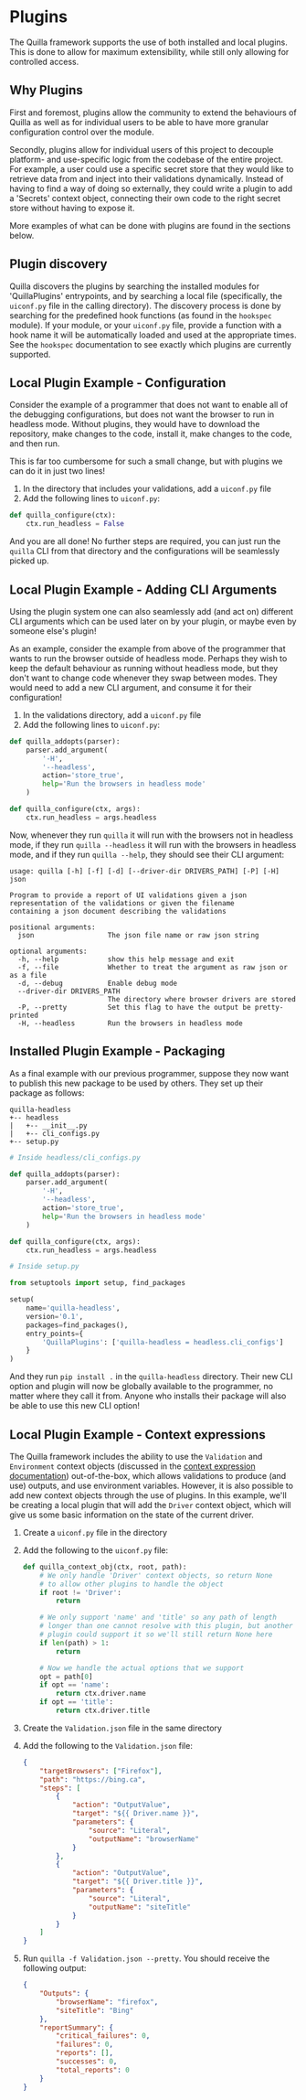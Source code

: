 # Plugins

The Quilla framework supports the use of both installed and local plugins. This is done to allow for
maximum extensibility, while still only allowing for controlled access.

## Why Plugins

First and foremost, plugins allow the community to extend the behaviours of Quilla as well as for
individual users to be able to have more granular configuration control over the module.

Secondly, plugins allow for individual users of this project to decouple platform- and use-specific logic
from the codebase of the entire project. For example, a user could use a specific secret store that
they would like to retrieve data from and inject into their validations dynamically. Instead of having
to find a way of doing so externally, they could write a plugin to add a 'Secrets' context object, connecting
their own code to the right secret store without having to expose it.

More examples of what can be done with plugins are found in the sections below.

## Plugin discovery

Quilla discovers the plugins by searching the installed modules for 'QuillaPlugins' entrypoints,
and by searching a local file (specifically, the `uiconf.py` file in the calling directory). The discovery
process is done by searching for the predefined hook functions (as found in the `hookspec` module). If
your module, or your `uiconf.py` file, provide a function with a hook name it will be automatically loaded
and used at the appropriate times. See the `hookspec` documentation to see exactly which plugins are currently
supported.

## Local Plugin Example - Configuration

Consider the example of a programmer that does not want to enable all of the debugging configurations, but does not
want the browser to run in headless mode. Without plugins, they would have to download the repository, make
changes to the code, install it, make changes to the code, and then run.

This is far too cumbersome for such a small change, but with plugins we can do it in just two lines!

1. In the directory that includes your validations, add a `uiconf.py` file
2. Add the following lines to `uiconf.py`:

```python
def quilla_configure(ctx):
    ctx.run_headless = False
```

And you are all done! No further steps are required, you can just run the `quilla` CLI from that directory
and the configurations will be seamlessly picked up.

## Local Plugin Example - Adding CLI Arguments

Using the plugin system one can also seamlessly add (and act on) different CLI arguments which can be used later
on by your plugin, or maybe even by someone else's plugin!

As an example, consider the example from above of the programmer that wants to run the browser outside of headless
mode. Perhaps they wish to keep the default behaviour as running without headless mode, but they don't want to change
code whenever they swap between modes. They would need to add a new CLI argument, and consume it for their configuration!

1. In the validations directory, add a `uiconf.py` file
2. Add the following lines to `uiconf.py`:

```python
def quilla_addopts(parser):
    parser.add_argument(
        '-H',
        '--headless',
        action='store_true',
        help='Run the browsers in headless mode'
    )

def quilla_configure(ctx, args):
    ctx.run_headless = args.headless
```

Now, whenever they run `quilla` it will run with the browsers not in headless mode,
if they run `quilla --headless` it will run with the browsers in headless mode, and if they run
`quilla --help`, they should see their CLI argument:

```text
usage: quilla [-h] [-f] [-d] [--driver-dir DRIVERS_PATH] [-P] [-H] json

Program to provide a report of UI validations given a json representation of the validations or given the filename
containing a json document describing the validations

positional arguments:
  json                  The json file name or raw json string

optional arguments:
  -h, --help            show this help message and exit
  -f, --file            Whether to treat the argument as raw json or as a file
  -d, --debug           Enable debug mode
  --driver-dir DRIVERS_PATH
                        The directory where browser drivers are stored
  -P, --pretty          Set this flag to have the output be pretty-printed
  -H, --headless        Run the browsers in headless mode
```

## Installed Plugin Example - Packaging

As a final example with our previous programmer, suppose they now want to publish this new package
to be used by others. They set up their package as follows:

```text
quilla-headless
+-- headless
|   +-- __init__.py
|   +-- cli_configs.py
+-- setup.py
```

```python
# Inside headless/cli_configs.py

def quilla_addopts(parser):
    parser.add_argument(
        '-H',
        '--headless',
        action='store_true',
        help='Run the browsers in headless mode'
    )

def quilla_configure(ctx, args):
    ctx.run_headless = args.headless
```

```python
# Inside setup.py

from setuptools import setup, find_packages

setup(
    name='quilla-headless',
    version='0.1',
    packages=find_packages(),
    entry_points={
        'QuillaPlugins': ['quilla-headless = headless.cli_configs']
    }
)
```

And they run `pip install .` in the `quilla-headless` directory. Their new CLI option and plugin will
now be globally available to the programmer, no matter where they call it from. Anyone who installs their package
will also be able to use this new CLI option!

## Local Plugin Example - Context expressions

The Quilla framework includes the ability to use the `Validation` and `Environment` context objects
(discussed in the [context expression documentation](context_expressions.md)) out-of-the-box, which allows
validations to produce (and use) outputs, and use environment variables. However, it is also possible to add new context
objects through the use of plugins. In this example, we'll be creating a local plugin that will add the `Driver` context
object, which will give us some basic information on the state of the current driver.

1. Create a `uiconf.py` file in the directory
2. Add the following to the `uiconf.py` file:

    ```python
    def quilla_context_obj(ctx, root, path):
        # We only handle 'Driver' context objects, so return None
        # to allow other plugins to handle the object
        if root != 'Driver':
            return

        # We only support 'name' and 'title' so any path of length
        # longer than one cannot resolve with this plugin, but another
        # plugin could support it so we'll still return None here
        if len(path) > 1:
            return

        # Now we handle the actual options that we support
        opt = path[0]
        if opt == 'name':
            return ctx.driver.name
        if opt == 'title':
            return ctx.driver.title
    ```

3. Create the `Validation.json` file in the same directory
4. Add the following to the `Validation.json` file:

    ```json
    {
        "targetBrowsers": ["Firefox"],
        "path": "https://bing.ca",
        "steps": [
            {
                "action": "OutputValue",
                "target": "${{ Driver.name }}",
                "parameters": {
                    "source": "Literal",
                    "outputName": "browserName"
                }
            },
            {
                "action": "OutputValue",
                "target": "${{ Driver.title }}",
                "parameters": {
                    "source": "Literal",
                    "outputName": "siteTitle"
                }
            }
        ]
    }
    ```

5. Run `quilla -f Validation.json --pretty`. You should receive the following output:

    ```json
    {
        "Outputs": {
            "browserName": "firefox",
            "siteTitle": "Bing"
        },
        "reportSummary": {
            "critical_failures": 0,
            "failures": 0,
            "reports": [],
            "successes": 0,
            "total_reports": 0
        }
    }
    ```

